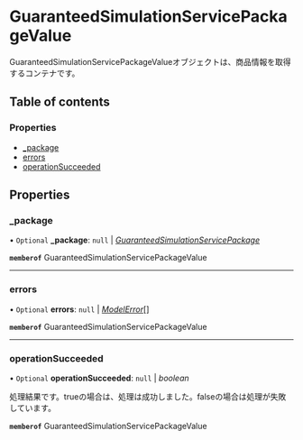 # GuaranteedSimulationServicePackageValue


<div lang=\"ja\">GuaranteedSimulationServicePackageValueオブジェクトは、商品情報を取得するコンテナです。</div> 

## Table of contents

### Properties

- [\_package](guaranteedsimulationservicepackagevalue.md#_package)
- [errors](guaranteedsimulationservicepackagevalue.md#errors)
- [operationSucceeded](guaranteedsimulationservicepackagevalue.md#operationsucceeded)

## Properties

### \_package

• `Optional` **\_package**: ``null`` \| [*GuaranteedSimulationServicePackage*](guaranteedsimulationservicepackage.md)

**`memberof`** GuaranteedSimulationServicePackageValue

___

### errors

• `Optional` **errors**: ``null`` \| [*ModelError*](modelerror.md)[]

**`memberof`** GuaranteedSimulationServicePackageValue

___

### operationSucceeded

• `Optional` **operationSucceeded**: ``null`` \| *boolean*

<div lang=\"ja\">処理結果です。trueの場合は、処理は成功しました。falseの場合は処理が失敗しています。</div> 

**`memberof`** GuaranteedSimulationServicePackageValue
